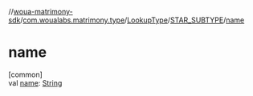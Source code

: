 //[woua-matrimony-sdk](../../../../index.md)/[com.woualabs.matrimony.type](../../index.md)/[LookupType](../index.md)/[STAR_SUBTYPE](index.md)/[name](name.md)

# name

[common]\
val [name](name.md): [String](https://kotlinlang.org/api/latest/jvm/stdlib/kotlin/-string/index.html)
